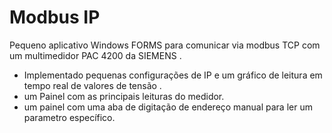 # Modbus IP

<p>
  Pequeno aplicativo Windows FORMS para comunicar via modbus TCP com um multimedidor PAC 4200 da SIEMENS .
 

</p>

<ul>
  <li> Implementado pequenas configurações de IP e um gráfico de leitura em tempo real de valores de tensão . </li>
  <li>  um Painel com as principais leituras do medidor.</li>
  <li>  um painel com uma aba de digitação de endereço manual para ler um parametro específico.  </li>
</ul>
